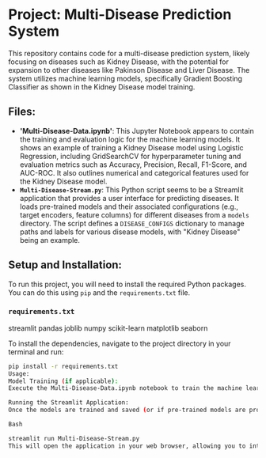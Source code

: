 

# Project: Multi-Disease Prediction System

This repository contains code for a multi-disease prediction system, likely focusing on diseases such as Kidney Disease, with the potential for expansion to other diseases like Pakinson Disease and Liver Disease. The system utilizes machine learning models, specifically Gradient Boosting Classifier as shown in the Kidney Disease model training.

## Files:

* **'Multi-Disease-Data.ipynb'**: This Jupyter Notebook appears to contain the training and evaluation logic for the machine learning models. It shows an example of training a Kidney Disease model using Logistic Regression, including GridSearchCV for hyperparameter tuning and evaluation metrics such as Accuracy, Precision, Recall, F1-Score, and AUC-ROC. It also outlines numerical and categorical features used for the Kidney Disease model.
* **`Multi-Disease-Stream.py`**: This Python script seems to be a Streamlit application that provides a user interface for predicting diseases. It loads pre-trained models and their associated configurations (e.g., target encoders, feature columns) for different diseases from a `models` directory. The script defines a `DISEASE_CONFIGS` dictionary to manage paths and labels for various disease models, with "Kidney Disease" being an example.

## Setup and Installation:

To run this project, you will need to install the required Python packages. You can do this using `pip` and the `requirements.txt` file.

### `requirements.txt`

streamlit
pandas
joblib
numpy
scikit-learn
matplotlib
seaborn


To install the dependencies, navigate to the project directory in your terminal and run:

```bash
pip install -r requirements.txt
Usage:
Model Training (if applicable):
Execute the Multi-Disease-Data.ipynb notebook to train the machine learning models. Ensure you have the necessary data files for training.

Running the Streamlit Application:
Once the models are trained and saved (or if pre-trained models are provided in the models directory), you can run the Streamlit application using the following command:

Bash

streamlit run Multi-Disease-Stream.py
This will open the application in your web browser, allowing you to interact with the multi-disease prediction system.
